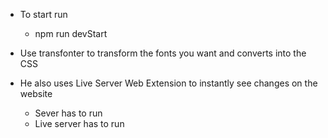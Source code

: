 - To start run

  - npm run devStart

- Use transfonter to transform the fonts you want and converts into the CSS
- He also uses Live Server Web Extension to instantly see changes on the website
  - Sever has to run
  - Live server has to run
